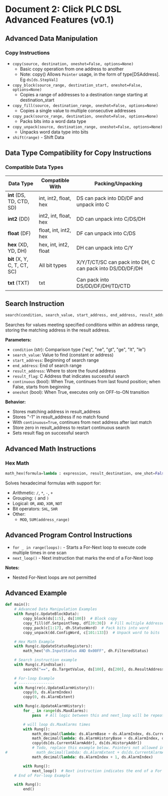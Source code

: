 # Document 2: Click PLC DSL Advanced Features (v0.1)

## Advanced Data Manipulation

### Copy Instructions
- `copy(source, destination, oneshot=False, options=None)`
  - Basic copy operation from one address to another
  - Note: copy() Allows `Pointer` usage, in the form of type[DSAddress]. Eg `ds[ds.StepVal]`
- `copy_block(source_range, destination_start, oneshot=False, options=None)`
  - Copies a range of addresses to a destination range starting at destination_start
- `copy_fill(source, destination_range, oneshot=False, options=None)`
  - Copies a single value to multiple consecutive addresses
- `copy_pack(source_range, destination, oneshot=False, options=None)`
  - Packs bits into a word data type
- `copy_unpack(source, destination_range, oneshot=False, options=None)`
  - Unpacks word data type into bits
- `shift(range)` - Shift Data

## Data Type Compatibility for Copy Instructions

### Compatible Data Types
| Data Type | Compatible With | Packing/Unpacking |
|-----------|-----------------|-------------------|
| **int** (DS, TD, CTD, SD) | int, int2, float, hex | DS can pack into DD/DF and unpack into C |
| **int2** (DD) | int2, int, float, hex | DD can unpack into C/DS/DH |
| **float** (DF) | float, int, int2, hex | DF can unpack into C/DS |
| **hex** (XD, YD, DH) | hex, int, int2, float | DH can unpack into C/Y |
| **bit** (X, Y, C, T, CT, SC) | All bit types | X/Y/T/CT/SC can pack into DH, C can pack into DS/DD/DF/DH |
| **txt** (TXT) | txt | Can pack into DS/DD/DF/DH/TD/CTD |

## Search Instruction
```python
search(condition, search_value, start_address, end_address, result_address, result_flag : C Address, continuous=False, oneshot=False)
```

Searches for values meeting specified conditions within an address range, storing the matching address in the result address.

**Parameters:**
- `condition` (str): Comparison type ("eq", "ne", "gt", "ge", "lt", "le")
- `search_value`: Value to find (constant or address)
- `start_address`: Beginning of search range
- `end_address`: End of search range
- `result_address`: Where to store the found address
- `result_flag`: C Address that indicates successful search
- `continuous` (bool): When True, continues from last found position; when False, starts from beginning
- `oneshot` (bool): When True, executes only on OFF-to-ON transition

**Behavior:**
- Stores matching address in result_address
- Stores "-1" in result_address if no match found
- With `continuous=True`, continues from next address after last match
- Store zero in result_address to restart continuous search
- Sets result flag on successful search

## Advanced Math Instructions

### Hex Math
```python
math_hex(formula=lambda : expression, result_destination, one_shot=False)
```
Solves hexadecimal formulas with support for: 
- Arithmetic: `/`, `*`, `-`, `+`
- Grouping: `(` and `)`
- Logical: `OR`, `AND`, `XOR`, `NOT`
- Bit operators: `SHL`, `SHR`
- Other:
  - `MOD`, `SUM(address_range)`

## Advanced Program Control Instructions

- `for _ in range(loops):` - Starts a For-Next loop to execute code multiple times in one scan
- `next_loop()` - Next instruction that marks the end of a For-Next loop

**Notes:**
- Nested For-Next loops are not permitted

## Advanced Example

```python
def main():
    # Advanced Data Manipulation Examples
    with Rung(c.UpdateBlockData):
        copy_block(ds[1:5], ds[100])  # Block copy
        copy_fill(df.SetpointTemp, df[20:30])  # Fill multiple Addresses
        copy_pack(c[1:17], dh.StatusWord)  # Pack bits into word
        copy_unpack(dd.ConfigWord, c[101:133])  # Unpack word to bits

    # Hex Math Example
    with Rung(c.UpdateStatusRegisters):
        math_hex("dh.InputStatus AND 0x00FF", dh.FilteredStatus)

    # Search instruction example
    with Rung(c.FindValue):
        search("==", ds.TargetValue, ds[100], ds[200], ds.ResultAddress, c.ValueFound)

    # For-loop Example
    # ----------------
    with Rung(re(c.UpdateAlarmHistory)):
        copy(0, ds.AlarmIndex)
        copy(0, ds.AlarmExtent)

    with Rung(c.UpdateAlarmHistory):
        for _ in range(ds.MaxAlarms):
            pass  # All logic between this and next_loop will be repeated

        # will loop ds.MaxAlarms times
        with Rung():
            math_decimal(lambda: ds.AlarmBase + ds.AlarmIndex, ds.CurrentAlarmAddr)
            math_decimal(lambda: ds.AlarmHistoryBase + ds.AlarmIndex, ds.HistoryAddr)
            copy(ds[ds.CurrentAlarmAddr], ds[ds.HistoryAddr])
            # Todo, replace this example below. Pointers not allowed in math
#             math_decimal(lambda: ds.AlarmExtent + ds[ds.CurrentAlarmAddr], ds.AlarmExtent)
            math_decimal(lambda: ds.AlarmIndex + 1, ds.AlarmIndex)

        with Rung():
            next_loop()  # Next instruction indicates the end of a For Next loop
    # End of For-loop Example

    with Rung():
        end()